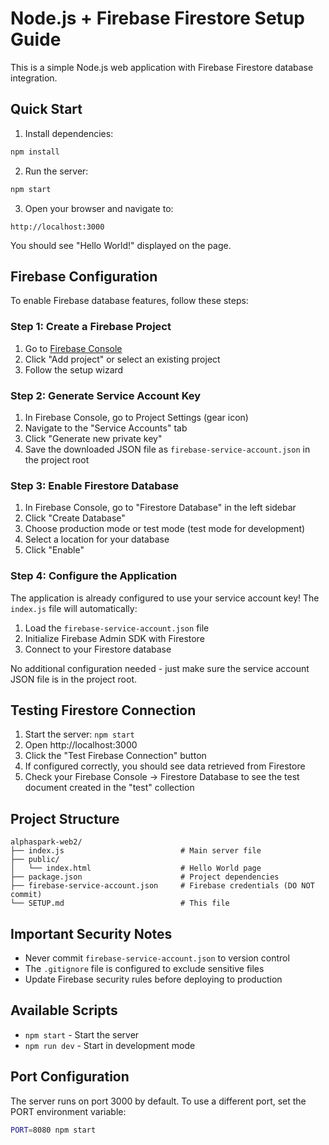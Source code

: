 # Node.js + Firebase Firestore Setup Guide

This is a simple Node.js web application with Firebase Firestore database integration.

## Quick Start

1. Install dependencies:
```bash
npm install
```

2. Run the server:
```bash
npm start
```

3. Open your browser and navigate to:
```
http://localhost:3000
```

You should see "Hello World!" displayed on the page.

## Firebase Configuration

To enable Firebase database features, follow these steps:

### Step 1: Create a Firebase Project

1. Go to [Firebase Console](https://console.firebase.google.com/)
2. Click "Add project" or select an existing project
3. Follow the setup wizard

### Step 2: Generate Service Account Key

1. In Firebase Console, go to Project Settings (gear icon)
2. Navigate to the "Service Accounts" tab
3. Click "Generate new private key"
4. Save the downloaded JSON file as `firebase-service-account.json` in the project root

### Step 3: Enable Firestore Database

1. In Firebase Console, go to "Firestore Database" in the left sidebar
2. Click "Create Database"
3. Choose production mode or test mode (test mode for development)
4. Select a location for your database
5. Click "Enable"

### Step 4: Configure the Application

The application is already configured to use your service account key! The `index.js` file will automatically:
1. Load the `firebase-service-account.json` file
2. Initialize Firebase Admin SDK with Firestore
3. Connect to your Firestore database

No additional configuration needed - just make sure the service account JSON file is in the project root.

## Testing Firestore Connection

1. Start the server: `npm start`
2. Open http://localhost:3000
3. Click the "Test Firebase Connection" button
4. If configured correctly, you should see data retrieved from Firestore
5. Check your Firebase Console → Firestore Database to see the test document created in the "test" collection

## Project Structure

```
alphaspark-web2/
├── index.js                          # Main server file
├── public/
│   └── index.html                    # Hello World page
├── package.json                      # Project dependencies
├── firebase-service-account.json     # Firebase credentials (DO NOT commit)
└── SETUP.md                          # This file
```

## Important Security Notes

- Never commit `firebase-service-account.json` to version control
- The `.gitignore` file is configured to exclude sensitive files
- Update Firebase security rules before deploying to production

## Available Scripts

- `npm start` - Start the server
- `npm run dev` - Start in development mode

## Port Configuration

The server runs on port 3000 by default. To use a different port, set the PORT environment variable:

```bash
PORT=8080 npm start
```
